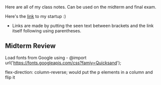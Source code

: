 Here are all of my class notes. Can be used on the midterm and final exam.

Here's the [link](http://3.224.181.5/) to my startup :)

- Links are made by putting the seen text between brackets and the link itself following using parentheses.

## Midterm Review

Load fonts from Google using - @import url('https://fonts.googleapis.com/css?famiy=Quicksand');

flex-direction: column-reverse; would put the p elements in a column and flip it
  
